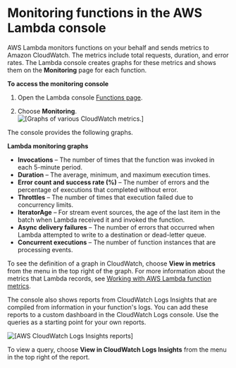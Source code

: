 # Monitoring functions in the AWS Lambda console<a name="monitoring-functions-access-metrics"></a>

AWS Lambda monitors functions on your behalf and sends metrics to Amazon CloudWatch\. The metrics include total requests, duration, and error rates\. The Lambda console creates graphs for these metrics and shows them on the **Monitoring** page for each function\.

**To access the monitoring console**

1. Open the Lambda console [Functions page](https://console.aws.amazon.com/lambda/home#/functions)\.

1. Choose **Monitoring**\.  
![\[Graphs of various CloudWatch metrics.\]](http://docs.aws.amazon.com/lambda/latest/dg/images/metrics-functions-list.png)

The console provides the following graphs\.

**Lambda monitoring graphs**
+ **Invocations** – The number of times that the function was invoked in each 5\-minute period\.
+ **Duration** – The average, minimum, and maximum execution times\.
+ **Error count and success rate \(%\)** – The number of errors and the percentage of executions that completed without error\.
+ **Throttles** – The number of times that execution failed due to concurrency limits\.
+ **IteratorAge** – For stream event sources, the age of the last item in the batch when Lambda received it and invoked the function\.
+ **Async delivery failures** – The number of errors that occurred when Lambda attempted to write to a destination or dead\-letter queue\.
+ **Concurrent executions** – The number of function instances that are processing events\.

To see the definition of a graph in CloudWatch, choose **View in metrics** from the menu in the top right of the graph\. For more information about the metrics that Lambda records, see [Working with AWS Lambda function metrics](monitoring-metrics.md)\.

The console also shows reports from CloudWatch Logs Insights that are compiled from information in your function's logs\. You can add these reports to a custom dashboard in the CloudWatch Logs console\. Use the queries as a starting point for your own reports\.

![\[AWS CloudWatch Logs Insights reports\]](http://docs.aws.amazon.com/lambda/latest/dg/images/console-monitoring-insights.png)

To view a query, choose **View in CloudWatch Logs Insights** from the menu in the top right of the report\.